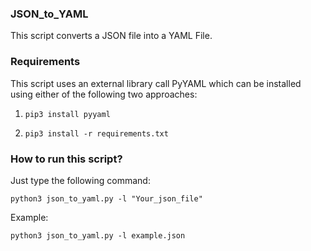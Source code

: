 ### JSON_to_YAML

This script converts a JSON file into a YAML File.

### Requirements 

This script uses an external library call PyYAML which can be installed using either of the following two approaches:

1. `pip3 install pyyaml`

2. `pip3 install -r requirements.txt`

### How to run this script?

Just type the following command:

`python3 json_to_yaml.py -l "Your_json_file"`

Example:

`python3 json_to_yaml.py -l example.json`